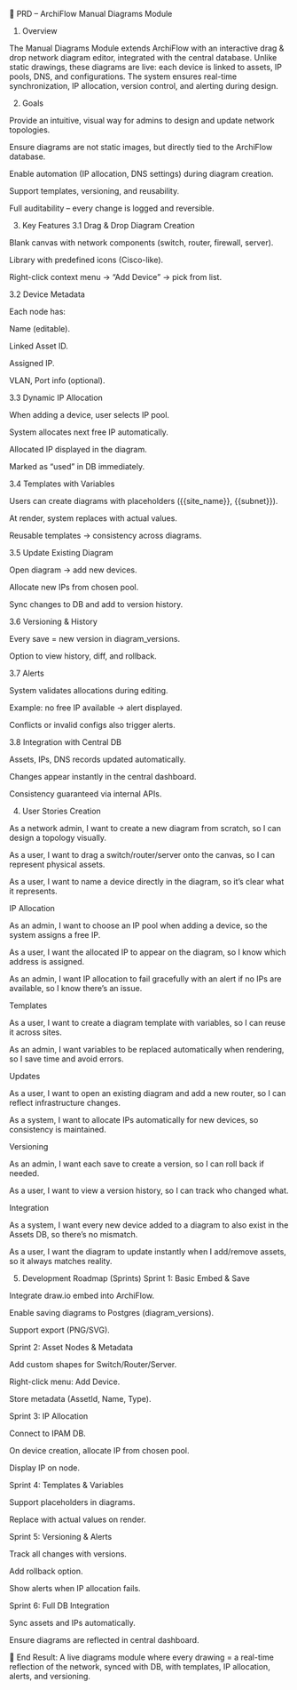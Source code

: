 📄 PRD – ArchiFlow Manual Diagrams Module
1. Overview

The Manual Diagrams Module extends ArchiFlow with an interactive drag & drop network diagram editor, integrated with the central database.
Unlike static drawings, these diagrams are live: each device is linked to assets, IP pools, DNS, and configurations.
The system ensures real-time synchronization, IP allocation, version control, and alerting during design.

2. Goals

Provide an intuitive, visual way for admins to design and update network topologies.

Ensure diagrams are not static images, but directly tied to the ArchiFlow database.

Enable automation (IP allocation, DNS settings) during diagram creation.

Support templates, versioning, and reusability.

Full auditability – every change is logged and reversible.

3. Key Features
3.1 Drag & Drop Diagram Creation

Blank canvas with network components (switch, router, firewall, server).

Library with predefined icons (Cisco-like).

Right-click context menu → “Add Device” → pick from list.

3.2 Device Metadata

Each node has:

Name (editable).

Linked Asset ID.

Assigned IP.

VLAN, Port info (optional).

3.3 Dynamic IP Allocation

When adding a device, user selects IP pool.

System allocates next free IP automatically.

Allocated IP displayed in the diagram.

Marked as “used” in DB immediately.

3.4 Templates with Variables

Users can create diagrams with placeholders ({{site_name}}, {{subnet}}).

At render, system replaces with actual values.

Reusable templates → consistency across diagrams.

3.5 Update Existing Diagram

Open diagram → add new devices.

Allocate new IPs from chosen pool.

Sync changes to DB and add to version history.

3.6 Versioning & History

Every save = new version in diagram_versions.

Option to view history, diff, and rollback.

3.7 Alerts

System validates allocations during editing.

Example: no free IP available → alert displayed.

Conflicts or invalid configs also trigger alerts.

3.8 Integration with Central DB

Assets, IPs, DNS records updated automatically.

Changes appear instantly in the central dashboard.

Consistency guaranteed via internal APIs.

4. User Stories
Creation

As a network admin, I want to create a new diagram from scratch, so I can design a topology visually.

As a user, I want to drag a switch/router/server onto the canvas, so I can represent physical assets.

As a user, I want to name a device directly in the diagram, so it’s clear what it represents.

IP Allocation

As an admin, I want to choose an IP pool when adding a device, so the system assigns a free IP.

As a user, I want the allocated IP to appear on the diagram, so I know which address is assigned.

As an admin, I want IP allocation to fail gracefully with an alert if no IPs are available, so I know there’s an issue.

Templates

As a user, I want to create a diagram template with variables, so I can reuse it across sites.

As an admin, I want variables to be replaced automatically when rendering, so I save time and avoid errors.

Updates

As a user, I want to open an existing diagram and add a new router, so I can reflect infrastructure changes.

As a system, I want to allocate IPs automatically for new devices, so consistency is maintained.

Versioning

As an admin, I want each save to create a version, so I can roll back if needed.

As a user, I want to view a version history, so I can track who changed what.

Integration

As a system, I want every new device added to a diagram to also exist in the Assets DB, so there’s no mismatch.

As a user, I want the diagram to update instantly when I add/remove assets, so it always matches reality.

5. Development Roadmap (Sprints)
Sprint 1: Basic Embed & Save

Integrate draw.io embed into ArchiFlow.

Enable saving diagrams to Postgres (diagram_versions).

Support export (PNG/SVG).

Sprint 2: Asset Nodes & Metadata

Add custom shapes for Switch/Router/Server.

Right-click menu: Add Device.

Store metadata (AssetId, Name, Type).

Sprint 3: IP Allocation

Connect to IPAM DB.

On device creation, allocate IP from chosen pool.

Display IP on node.

Sprint 4: Templates & Variables

Support placeholders in diagrams.

Replace with actual values on render.

Sprint 5: Versioning & Alerts

Track all changes with versions.

Add rollback option.

Show alerts when IP allocation fails.

Sprint 6: Full DB Integration

Sync assets and IPs automatically.

Ensure diagrams are reflected in central dashboard.

📌 End Result:
A live diagrams module where every drawing = a real-time reflection of the network, synced with DB, with templates, IP allocation, alerts, and versioning.